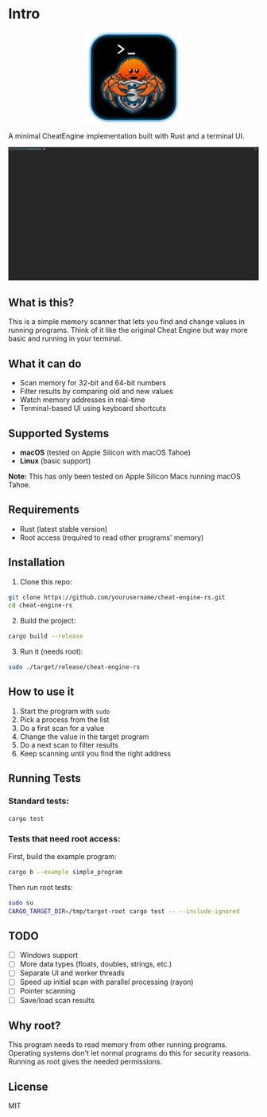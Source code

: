 # Intro

<p align="center">
  <img src="assets/logo.png" alt="Cheat Engine RS Logo" width="200"/>
</p>

A minimal CheatEngine implementation built with Rust and a terminal UI.

[![Demo](assets/demo.gif)](https://asciinema.org/a/QwTnsAF9VzyFUBYLqTVLvAf9S)

## What is this?

This is a simple memory scanner that lets you find and change values in running programs. Think of it like the original Cheat Engine but way more basic and running in your terminal.

## What it can do

- Scan memory for 32-bit and 64-bit numbers
- Filter results by comparing old and new values
- Watch memory addresses in real-time
- Terminal-based UI using keyboard shortcuts

## Supported Systems

- **macOS** (tested on Apple Silicon with macOS Tahoe)
- **Linux** (basic support)

**Note:** This has only been tested on Apple Silicon Macs running macOS Tahoe.

## Requirements

- Rust (latest stable version)
- Root access (required to read other programs' memory)

## Installation

1. Clone this repo:
```bash
git clone https://github.com/yourusername/cheat-engine-rs.git
cd cheat-engine-rs
```

2. Build the project:
```bash
cargo build --release
```

3. Run it (needs root):
```bash
sudo ./target/release/cheat-engine-rs
```

## How to use it

1. Start the program with `sudo`
2. Pick a process from the list
3. Do a first scan for a value
4. Change the value in the target program
5. Do a next scan to filter results
6. Keep scanning until you find the right address

## Running Tests

### Standard tests:
```bash
cargo test
```

### Tests that need root access:

First, build the example program:
```bash
cargo b --example simple_program
```

Then run root tests:
```bash
sudo su
CARGO_TARGET_DIR=/tmp/target-root cargo test -- --include-ignored
```

## TODO

- [ ] Windows support
- [ ] More data types (floats, doubles, strings, etc.)
- [ ] Separate UI and worker threads
- [ ] Speed up initial scan with parallel processing (rayon)
- [ ] Pointer scanning
- [ ] Save/load scan results

## Why root?

This program needs to read memory from other running programs. Operating systems don't let normal programs do this for security reasons. Running as root gives the needed permissions.

## License

MIT
